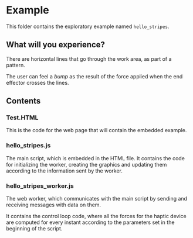 # Example

This folder contains the exploratory example named `hello_stripes`.

## What will you experience?

There are horizontal lines that go through the work area, as part of a pattern.

The user can feel a _bump_ as the result of the force applied when the end effector crosses the lines.

## Contents

### Test.HTML

This is the code for the web page that will contain the embedded example.

### hello_stripes.js

The main script, which is embedded in the HTML file. It contains the code for initializing the worker, creating the graphics and updating them according to the information sent by the worker.

### hello_stripes_worker.js

The web worker, which communicates with the main script by sending and receiving messages with data on them.

It contains the control loop code, where all the forces for the haptic device are computed for every instant according to the parameters set in the beginning of the script.
